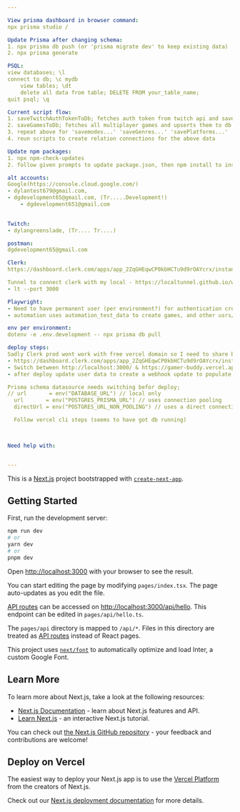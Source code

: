 ```yaml
---

View prisma dashboard in browser command: 
npx prisma studio /

Update Prisma after changing schema: 
1. npx prisma db push (or 'prisma migrate dev' to keep existing data)
2. npx prisma generate

PSQL:
view databases; \l
connect to db; \c mydb
    view tables; \dt
    delete all data from table; DELETE FROM your_table_name;
quit psql; \q

Current script flow: 
1. saveTwitchAuthTokenToDb; fetches auth token from twitch api and saves it to db
2. saveGamesToDb; fetches all multiplayer games and upserts them to db
3. repeat above for 'savemodes...' 'saveGenres...' 'savePlatforms...'
4. reun scripts to create relation connections for the above data

Update npm packages:
1. npx npm-check-updates
2. follow given prompts to update package.json, then npm install to install

alt accounts:
Google(https://console.cloud.google.com/) 
- dylantest679@gmail.com, 
- dgdevelopment65@gmail.com, (Tr.....Development!)
    - dgdevelopment651@gmail.com 

    
Twitch:
- dylangreenslade, (Tr.... Tr....)

postman:
dgdevelopment65@gmail.com

Clerk:
https://dashboard.clerk.com/apps/app_2ZqGHEqwCP0kbHCTu9d9rOAYcrx/instances/ins_2ZqGHBR10qDJFiWuVt7xHbCyXWu

Tunnel to connect clerk with my local - https://localtunnel.github.io/www/ as per - https://clerk.com/docs/users/sync-data
- lt --port 3000

Playwright: 
- Need to have permanent user (per environment?) for authentication created in Clerk first (automation1@gbtest.com)
- automation uses automation_test_data to create games, and other usrs/relations

env per environment:
dotenv -e .env.development -- npx prisma db pull

deploy steps:
Sadly Clerk prod wont work with free vercel domain so I need to share between dev & prod.
- https://dashboard.clerk.com/apps/app_2ZqGHEqwCP0kbHCTu9d9rOAYcrx/instances/ins_2ZqGHBR10qDJFiWuVt7xHbCyXWu/paths
- Switch between http://localhost:3000/ & https://gamer-buddy.vercel.app/
- after deploy update user data to create a webhook update to populate prod db (need seed may work!)

Prisma schema datasource needs switching befor deploy;
// url       = env("DATABASE_URL") // local only
  url       = env("POSTGRES_PRISMA_URL") // uses connection pooling
  directUrl = env("POSTGRES_URL_NON_POOLING") // uses a direct connectionf

  Follow vercel cli steps (seems to have got db running)

  

Need help with:


---
```


This is a [Next.js](https://nextjs.org/) project bootstrapped with [`create-next-app`](https://github.com/vercel/next.js/tree/canary/packages/create-next-app).

## Getting Started

First, run the development server:

```bash
npm run dev
# or
yarn dev
# or
pnpm dev
```

Open [http://localhost:3000](http://localhost:3000) with your browser to see the result.

You can start editing the page by modifying `pages/index.tsx`. The page auto-updates as you edit the file.

[API routes](https://nextjs.org/docs/api-routes/introduction) can be accessed on [http://localhost:3000/api/hello](http://localhost:3000/api/hello). This endpoint can be edited in `pages/api/hello.ts`.

The `pages/api` directory is mapped to `/api/*`. Files in this directory are treated as [API routes](https://nextjs.org/docs/api-routes/introduction) instead of React pages.

This project uses [`next/font`](https://nextjs.org/docs/basic-features/font-optimization) to automatically optimize and load Inter, a custom Google Font.

## Learn More

To learn more about Next.js, take a look at the following resources:

- [Next.js Documentation](https://nextjs.org/docs) - learn about Next.js features and API.
- [Learn Next.js](https://nextjs.org/learn) - an interactive Next.js tutorial.

You can check out [the Next.js GitHub repository](https://github.com/vercel/next.js/) - your feedback and contributions are welcome!

## Deploy on Vercel

The easiest way to deploy your Next.js app is to use the [Vercel Platform](https://vercel.com/new?utm_medium=default-template&filter=next.js&utm_source=create-next-app&utm_campaign=create-next-app-readme) from the creators of Next.js.

Check out our [Next.js deployment documentation](https://nextjs.org/docs/deployment) for more details.
